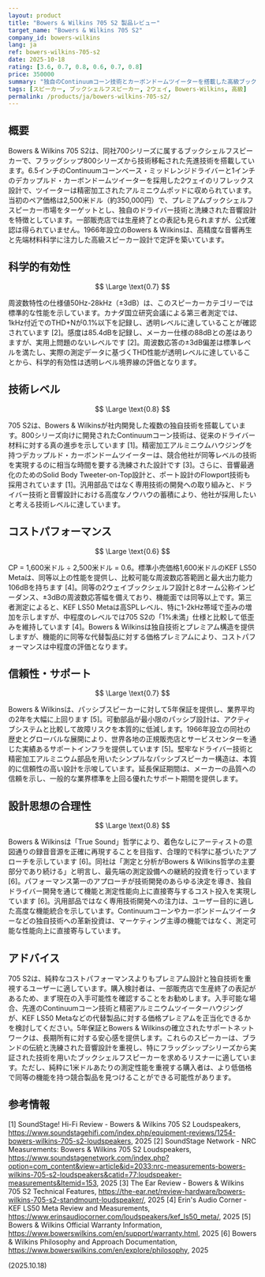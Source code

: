 ```yaml
---
layout: product
title: "Bowers & Wilkins 705 S2 製品レビュー"
target_name: "Bowers & Wilkins 705 S2"
company_id: bowers-wilkins
lang: ja
ref: bowers-wilkins-705-s2
date: 2025-10-18
rating: [3.6, 0.7, 0.8, 0.6, 0.7, 0.8]
price: 350000
summary: "独自のContinuumコーン技術とカーボンドームツイーターを搭載した高級ブックシェルフスピーカー。高度な設計技術を持つが、競合製品と比較してコストパフォーマンス面での優位性は限定的。"
tags: [スピーカー, ブックシェルフスピーカー, 2ウェイ, Bowers-Wilkins, 高級]
permalink: /products/ja/bowers-wilkins-705-s2/
---
```


## 概要

Bowers & Wilkins 705 S2は、同社700シリーズに属するブックシェルフスピーカーで、フラッグシップ800シリーズから技術移転された先進技術を搭載しています。6.5インチのContinuumコーンベース・ミッドレンジドライバーと1インチのデカップルド・カーボンドームツイーターを採用した2ウェイのリフレックス設計で、ツイーターは精密加工されたアルミニウムポッドに収められています。当初のペア価格は2,500米ドル（約350,000円）で、プレミアムブックシェルフスピーカー市場をターゲットとし、独自のドライバー技術と洗練された音響設計を特徴としています。一部販売店では生産終了との表記も見られますが、公式確認は得られていません。1966年設立のBowers & Wilkinsは、高精度な音響再生と先端材料科学に注力した高級スピーカー設計で定評を築いています。

## 科学的有効性

$$ \Large \text{0.7} $$

周波数特性の仕様値50Hz-28kHz（±3dB）は、このスピーカーカテゴリーでは標準的な性能を示しています。カナダ国立研究会議による第三者測定では、1kHz付近でのTHD+Nが0.1%以下を記録し、透明レベルに達していることが確認されています [2]。感度は85.4dBを記録し、メーカー仕様の88dBとの差はありますが、実用上問題のないレベルです [2]。周波数応答の±3dB偏差は標準レベルを満たし、実際の測定データに基づくTHD性能が透明レベルに達していることから、科学的有効性は透明レベル境界線の評価となります。

## 技術レベル

$$ \Large \text{0.8} $$

705 S2は、Bowers & Wilkinsが社内開発した複数の独自技術を搭載しています。800シリーズ向けに開発されたContinuumコーン技術は、従来のドライバー材料に対する真の進歩を示しています [1]。精密加工アルミニウムハウジングを持つデカップルド・カーボンドームツイーターは、競合他社が同等レベルの技術を実現するのに相当な時間を要する洗練された設計です [3]。さらに、音響最適化のためのSolid Body Tweeter-on-Top設計と、ポート設計のFlowport技術も採用されています [1]。汎用部品ではなく専用技術の開発への取り組みと、ドライバー技術と音響設計における高度なノウハウの蓄積により、他社が採用したいと考える技術レベルに達しています。

## コストパフォーマンス

$$ \Large \text{0.6} $$

CP = 1,600米ドル ÷ 2,500米ドル = 0.6。標準小売価格1,600米ドルのKEF LS50 Metaは、同等以上の性能を提供し、比較可能な周波数応答範囲と最大出力能力106dBを持ちます [4]。同等の2ウェイブックシェルフ設計と8オーム公称インピーダンス、±3dBの周波数応答幅を備えており、機能面では同等以上です。第三者測定によると、KEF LS50 Metaは高SPLレベル、特に1-2kHz帯域で歪みの増加を示しますが、中程度のレベルでは705 S2の「1%未満」仕様と比較して低歪みを維持しています [4]。Bowers & Wilkinsは独自技術とプレミアム構造を提供しますが、機能的に同等な代替製品に対する価格プレミアムにより、コストパフォーマンスは中程度の評価となります。

## 信頼性・サポート

$$ \Large \text{0.7} $$

Bowers & Wilkinsは、パッシブスピーカーに対して5年保証を提供し、業界平均の2年を大幅に上回ります [5]。可動部品が最小限のパッシブ設計は、アクティブシステムと比較して故障リスクを本質的に低減します。1966年設立の同社の歴史とグローバルな展開により、世界各地の正規販売店とサービスセンターを通じた実績あるサポートインフラを提供しています [5]。堅牢なドライバー技術と精密加工アルミニウム部品を用いたシンプルなパッシブスピーカー構造は、本質的に信頼性の高い設計を示唆しています。延長保証期間は、メーカーの品質への信頼を示し、一般的な業界標準を上回る優れたサポート期間を提供します。

## 設計思想の合理性

$$ \Large \text{0.8} $$

Bowers & Wilkinsは「True Sound」哲学により、着色なしにアーティストの意図通りの録音音源を正確に再現することを目指す、合理的で科学に基づいたアプローチを示しています [6]。同社は「測定と分析がBowers & Wilkins哲学の主要部分であり続ける」と明言し、最先端の測定設備への継続的投資を行っています [6]。パフォーマンス第一のアプローチが技術開発のあらゆる決定を導き、独自ドライバー開発を通じて機能と測定性能向上に直接寄与するコスト投入を実現しています [6]。汎用部品ではなく専用技術開発への注力は、ユーザー目的に適した高度な機能統合を示しています。Continuumコーンやカーボンドームツイーターなどの独自技術への革新投資は、マーケティング主導の機能ではなく、測定可能な性能向上に直接寄与しています。

## アドバイス

705 S2は、純粋なコストパフォーマンスよりもプレミアム設計と独自技術を重視するユーザーに適しています。購入検討者は、一部販売店で生産終了の表記があるため、まず現在の入手可能性を確認することをお勧めします。入手可能な場合、先進のContinuumコーン技術と精密アルミニウムツイーターハウジングが、KEF LS50 Metaなどの代替製品に対する価格プレミアムを正当化できるかを検討してください。5年保証とBowers & Wilkinsの確立されたサポートネットワークは、長期所有に対する安心感を提供します。これらのスピーカーは、ブランドの伝統と洗練された音響設計を重視し、特にフラッグシップシリーズから実証された技術を用いたブックシェルフスピーカーを求めるリスナーに適しています。ただし、純粋に1米ドルあたりの測定性能を重視する購入者は、より低価格で同等の機能を持つ競合製品を見つけることができる可能性があります。

## 参考情報

[1] SoundStage! Hi-Fi Review - Bowers & Wilkins 705 S2 Loudspeakers, https://www.soundstagehifi.com/index.php/equipment-reviews/1254-bowers-wilkins-705-s2-loudspeakers, 2025
[2] SoundStage Network - NRC Measurements: Bowers & Wilkins 705 S2 Loudspeakers, https://www.soundstagenetwork.com/index.php?option=com_content&view=article&id=2033:nrc-measurements-bowers-wilkins-705-s2-loudspeakers&catid=77:loudspeaker-measurements&Itemid=153, 2025
[3] The Ear Review - Bowers & Wilkins 705 S2 Technical Features, https://the-ear.net/review-hardware/bowers-wilkins-705-s2-standmount-loudspeaker/, 2025
[4] Erin's Audio Corner - KEF LS50 Meta Review and Measurements, https://www.erinsaudiocorner.com/loudspeakers/kef_ls50_meta/, 2025
[5] Bowers & Wilkins Official Warranty Information, https://www.bowerswilkins.com/en/support/warranty.html, 2025
[6] Bowers & Wilkins Philosophy and Approach Documentation, https://www.bowerswilkins.com/en/explore/philosophy, 2025

(2025.10.18)